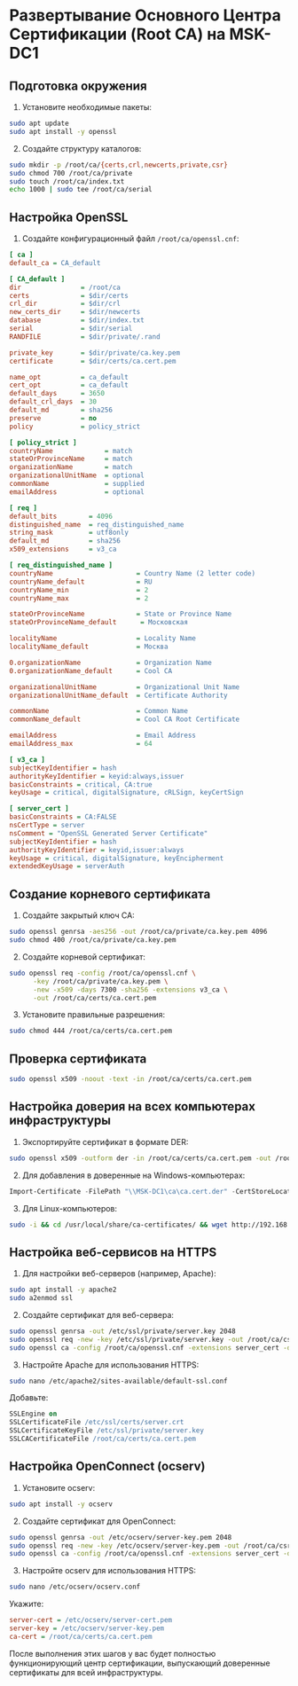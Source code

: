 # Развертывание Основного Центра Сертификации (Root CA) на MSK-DC1

## Подготовка окружения

1. Установите необходимые пакеты:
```bash
sudo apt update
sudo apt install -y openssl
```

2. Создайте структуру каталогов:
```bash
sudo mkdir -p /root/ca/{certs,crl,newcerts,private,csr}
sudo chmod 700 /root/ca/private
sudo touch /root/ca/index.txt
echo 1000 | sudo tee /root/ca/serial
```

## Настройка OpenSSL

1. Создайте конфигурационный файл `/root/ca/openssl.cnf`:
```ini
[ ca ]
default_ca = CA_default

[ CA_default ]
dir               = /root/ca
certs             = $dir/certs
crl_dir           = $dir/crl
new_certs_dir     = $dir/newcerts
database          = $dir/index.txt
serial            = $dir/serial
RANDFILE          = $dir/private/.rand

private_key       = $dir/private/ca.key.pem
certificate       = $dir/certs/ca.cert.pem

name_opt          = ca_default
cert_opt          = ca_default
default_days      = 3650
default_crl_days  = 30
default_md        = sha256
preserve          = no
policy            = policy_strict

[ policy_strict ]
countryName             = match
stateOrProvinceName     = match
organizationName        = match
organizationalUnitName  = optional
commonName              = supplied
emailAddress            = optional

[ req ]
default_bits        = 4096
distinguished_name  = req_distinguished_name
string_mask         = utf8only
default_md          = sha256
x509_extensions     = v3_ca

[ req_distinguished_name ]
countryName                     = Country Name (2 letter code)
countryName_default             = RU
countryName_min                 = 2
countryName_max                 = 2

stateOrProvinceName             = State or Province Name
stateOrProvinceName_default      = Московская

localityName                    = Locality Name
localityName_default            = Москва

0.organizationName              = Organization Name
0.organizationName_default      = Cool CA

organizationalUnitName          = Organizational Unit Name
organizationalUnitName_default  = Certificate Authority

commonName                      = Common Name
commonName_default              = Cool CA Root Certificate

emailAddress                    = Email Address
emailAddress_max                = 64

[ v3_ca ]
subjectKeyIdentifier = hash
authorityKeyIdentifier = keyid:always,issuer
basicConstraints = critical, CA:true
keyUsage = critical, digitalSignature, cRLSign, keyCertSign

[ server_cert ]
basicConstraints = CA:FALSE
nsCertType = server
nsComment = "OpenSSL Generated Server Certificate"
subjectKeyIdentifier = hash
authorityKeyIdentifier = keyid,issuer:always
keyUsage = critical, digitalSignature, keyEncipherment
extendedKeyUsage = serverAuth
```

## Создание корневого сертификата

1. Создайте закрытый ключ CA:
```bash
sudo openssl genrsa -aes256 -out /root/ca/private/ca.key.pem 4096
sudo chmod 400 /root/ca/private/ca.key.pem
```

2. Создайте корневой сертификат:
```bash
sudo openssl req -config /root/ca/openssl.cnf \
      -key /root/ca/private/ca.key.pem \
      -new -x509 -days 7300 -sha256 -extensions v3_ca \
      -out /root/ca/certs/ca.cert.pem
```

3. Установите правильные разрешения:
```bash
sudo chmod 444 /root/ca/certs/ca.cert.pem
```

## Проверка сертификата

```bash
sudo openssl x509 -noout -text -in /root/ca/certs/ca.cert.pem
```

## Настройка доверия на всех компьютерах инфраструктуры

1. Экспортируйте сертификат в формате DER:
```bash
sudo openssl x509 -outform der -in /root/ca/certs/ca.cert.pem -out /root/ca/certs/ca.cert.der
```

2. Для добавления в доверенные на Windows-компьютерах:
```powershell
Import-Certificate -FilePath "\\MSK-DC1\ca\ca.cert.der" -CertStoreLocation Cert:\LocalMachine\Root
```

3. Для Linux-компьютеров:
```bash
sudo -i && cd /usr/local/share/ca-certificates/ && wget http://192.168.1.2/Cool_CA.crt &&  update-ca-certificates
```

## Настройка веб-сервисов на HTTPS

1. Для настройки веб-серверов (например, Apache):
```bash
sudo apt install -y apache2
sudo a2enmod ssl
```

2. Создайте сертификат для веб-сервера:
```bash
sudo openssl genrsa -out /etc/ssl/private/server.key 2048
sudo openssl req -new -key /etc/ssl/private/server.key -out /root/ca/csr/server.csr
sudo openssl ca -config /root/ca/openssl.cnf -extensions server_cert -days 375 -notext -md sha256 -in /root/ca/csr/server.csr -out /etc/ssl/certs/server.crt
```

3. Настройте Apache для использования HTTPS:
```bash
sudo nano /etc/apache2/sites-available/default-ssl.conf
```
Добавьте:
```apache
SSLEngine on
SSLCertificateFile /etc/ssl/certs/server.crt
SSLCertificateKeyFile /etc/ssl/private/server.key
SSLCACertificateFile /root/ca/certs/ca.cert.pem
```

## Настройка OpenConnect (ocserv)

1. Установите ocserv:
```bash
sudo apt install -y ocserv
```

2. Создайте сертификат для OpenConnect:
```bash
sudo openssl genrsa -out /etc/ocserv/server-key.pem 2048
sudo openssl req -new -key /etc/ocserv/server-key.pem -out /root/ca/csr/ocserv.csr
sudo openssl ca -config /root/ca/openssl.cnf -extensions server_cert -days 375 -notext -md sha256 -in /root/ca/csr/ocserv.csr -out /etc/ocserv/server-cert.pem
```

3. Настройте ocserv для использования HTTPS:
```bash
sudo nano /etc/ocserv/ocserv.conf
```
Укажите:
```ini
server-cert = /etc/ocserv/server-cert.pem
server-key = /etc/ocserv/server-key.pem
ca-cert = /root/ca/certs/ca.cert.pem
```

После выполнения этих шагов у вас будет полностью функционирующий центр сертификации, выпускающий доверенные сертификаты для всей инфраструктуры.